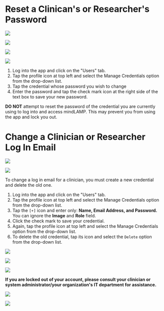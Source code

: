# Reset a Clinican's or Researcher's Password

![](../../05-start_here/assets/users_tab.jpg)

![](../../05-start_here/assets/Untitled_61.png)

![](../../05-start_here/assets/Screen_Shot_2020-10-02_at_3.27.40_PM.png)

![](../../05-start_here/assets/Screen_Shot_2020-10-02_at_3.27.55_PM.png)

1. Log into the app and click on the "Users" tab.
2. Tap the profile icon at top left and select the Manage Credentials option from the drop-down list. 
3. Tap the credential whose password you wish to change
4. Enter the password and tap the check mark icon at the right side of the text box to save your new password.

**DO NOT** attempt to reset the password of the credential you are currently using to log into and access mindLAMP. This may prevent you from using the app and lock you out.

# Change a Clinician or Researcher Log In Email

![](../../05-start_here/assets/users_tab.jpg)

![](../../05-start_here/assets/Untitled_61.png)

To change a log in email for a clinician, you must create a new credential and delete the old one.

1. Log into the app and click on the "Users" tab.
2. Tap the profile icon at top left and select the Manage Credentials option from the drop-down list. 
3. Tap the `[+]` icon and enter only: **Name, Email Address, and Password.** You can ignore the **Image** and **Role** field.
4. Click the check mark to save your credential.
5. Again, tap the profile icon at top left and select the Manage Credentials option from the drop-down list. 
6. To delete the old credential, tap its icon and select the `Delete` option from the drop-down list.

![](../../05-start_here/assets/Screen_Shot_2020-10-02_at_3.27.24_PM.png)

![](../../05-start_here/assets/Screen_Shot_2020-10-02_at_3.26.07_PM.png)

![](../../05-start_here/assets/Untitled_62.png)

**If you are locked out of your account, please consult your clinician or system administrator/your organization's IT department for assistance.**

![](../../05-start_here/assets/Untitled_62.png)

![](../../05-start_here/assets/Screen_Shot_2020-10-02_at_3.28.11_PM.png)
